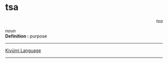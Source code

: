 
# tsa

<div align="right"><i>tsa</i></div>

*noun*  
**Definition :** purpose  

---

[Kivümi Language](../README.md)

---
